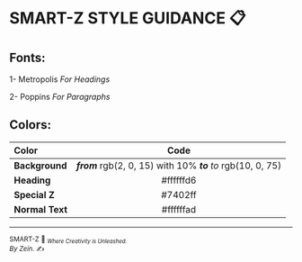 
# SMART-Z STYLE GUIDANCE 📋

  

## Fonts:

1- Metropolis *For Headings*

2- Poppins *For Paragraphs*

  

## Colors:

|Color| Code |
|:--|:--:|
| **Background** | ***from*** rgb(2, 0, 15) with 10% ***to*** *to* rgb(10, 0, 75) |
| **Heading** | #ffffffd6 |
| **Special Z** | #7402ff |
| **Normal Text** | #ffffffad |

---

<small>SMART-Z 💜 <sub>*Where Creativity is Unleashed.*</sub></small>
<br><small>*By Zein.* ✍️</small></br>
